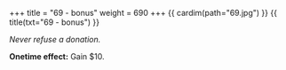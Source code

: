 +++
title = "69 - bonus"
weight = 690
+++
{{ cardim(path="69.jpg") }}
{{ title(txt="69 - bonus") }}

*Never refuse a donation.*

**Onetime effect:** Gain $10.
